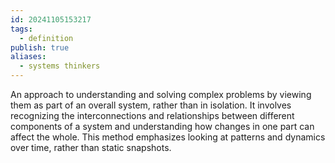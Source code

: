 ```yaml
---
id: 20241105153217
tags:
  - definition
publish: true
aliases:
  - systems thinkers
---
```

An approach to understanding and solving complex problems by viewing them as part of an overall system, rather than in isolation. It involves recognizing the interconnections and relationships between different components of a system and understanding how changes in one part can affect the whole. This method emphasizes looking at patterns and dynamics over time, rather than static snapshots.
